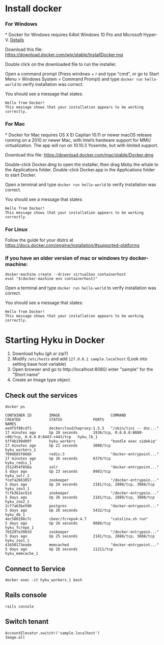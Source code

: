 # Install docker
### For Windows
\* Docker for Windows requires 64bit Windows 10 Pro and Microsoft Hyper-V. [Details](https://docs.docker.com/docker-for-windows/install/#what-to-know-before-you-install)

Download this file: https://download.docker.com/win/stable/InstallDocker.msi

Double click on the downloaded file to run the installer.

Open a command prompt (Press windows + r and type "cmd", or go to Start Menu > Windows System > Command Prompt) and type `docker run hello-world` to verify installation was correct.

You should see a message that states:
```
Hello from Docker!
This message shows that your installation appears to be working correctly.
```

### For Mac
\* Docker for Mac requires OS X El Capitan 10.11 or newer macOS release running on a 2010 or newer Mac, with Intel’s hardware support for MMU virtualization. The app will run on 10.10.3 Yosemite, but with limited support.

Download this file: https://download.docker.com/mac/stable/Docker.dmg

Double-click Docker.dmg to open the installer, then drag Moby the whale to the Applications folder.
Double-click Docker.app in the Applications folder to start Docker.

Open a terminal and type `docker run hello-world` to verify installation was correct.

You should see a message that states:
```
Hello from Docker!
This message shows that your installation appears to be working correctly.
```


### For Linux

Follow the guide for your distro at https://docs.docker.com/engine/installation/#supported-platforms


### If you have an older version of mac or windows try docker-machine:

```
docker-machine create --driver virtualbox containerhost
eval "$(docker-machine env containerhost)"
```


Open a terminal and type `docker run hello-world` to verify installation was correct.

You should see a message that states:
```
Hello from Docker!
This message shows that your installation appears to be working correctly.
```




# Starting Hyku in Docker

1. Download hyku (git or zip?)
1. Modify `/etc/hosts` and add `127.0.0.1 sample.localhost` (Look into setting base host variable)
1. Open browser and go to http://localhost:8080/ enter "sample" for the "Short name"
1. Create an Image type object.


## Check out the services
```
docker ps
```

```
CONTAINER ID        IMAGE                       COMMAND                  CREATED             STATUS              PORTS                                                   NAMES
eedf5f80cdf1        dockercloud/haproxy:1.5.3   "/sbin/tini -- doc..."   17 minutes ago      Up 20 seconds       1936/tcp, 0.0.0.0:8080->80/tcp, 0.0.0.0:8443->443/tcp   hyku_lb_1
5ff4b199d09f        hyku_workers                "bundle exec sidekiq"    17 minutes ago      Up 21 seconds       3000/tcp                                                hyku_workers_1
f098b85f866b        redis:3                     "docker-entrypoint..."   17 minutes ago      Up 26 seconds       6379/tcp                                                hyku_redis_1
1512454f858a        solr                        "docker-entrypoint..."   5 days ago          Up 23 seconds       8983/tcp                                                hyku_solr_1
fcefa2663857        zookeeper                   "/docker-entrypoin..."   5 days ago          Up 24 seconds       2181/tcp, 2888/tcp, 3888/tcp                            hyku_zoo3_1
fcfb362ac61d        zookeeper                   "/docker-entrypoin..."   5 days ago          Up 26 seconds       2181/tcp, 2888/tcp, 3888/tcp                            hyku_zoo2_1
2cf7a63be590        postgres                    "docker-entrypoint..."   5 days ago          Up 26 seconds       5432/tcp                                                hyku_db_1
4ec580198c7c        cbeer/fcrepo4:4.7           "catalina.sh run"        5 days ago          Up 26 seconds       8080/tcp                                                hyku_fcrepo_1
7b5297e3903d        zookeeper                   "/docker-entrypoin..."   5 days ago          Up 25 seconds       2181/tcp, 2888/tcp, 3888/tcp                            hyku_zoo1_1
41650173eade        memcached                   "docker-entrypoint..."   5 days ago          Up 26 seconds       11211/tcp                                               hyku_memcache_1
```

## Connect to Service

```
docker exec -it hyku_workers_1 bash
```

## Rails console

```
rails console
```

## Switch tenant
```
AccountElevator.switch!('sample.localhost')
Image.all
```